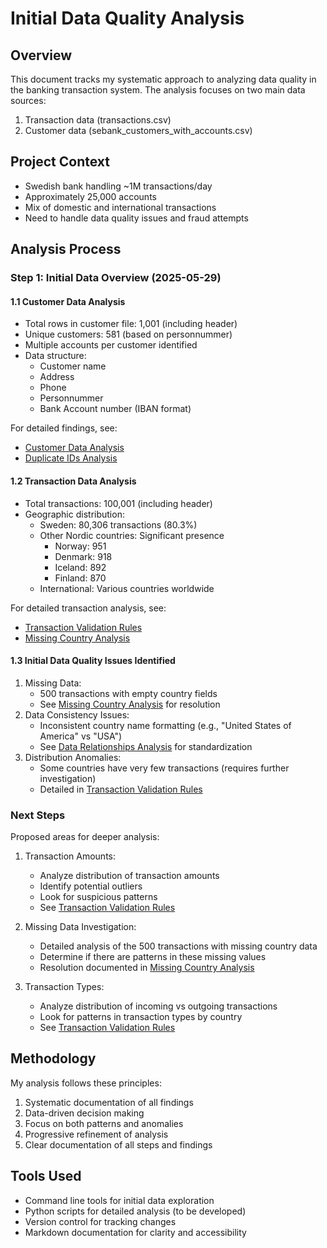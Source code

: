 # Initial Data Quality Analysis

## Overview
This document tracks my systematic approach to analyzing data quality in the banking transaction system. The analysis focuses on two main data sources:
1. Transaction data (transactions.csv)
2. Customer data (sebank_customers_with_accounts.csv)

## Project Context
- Swedish bank handling ~1M transactions/day
- Approximately 25,000 accounts
- Mix of domestic and international transactions
- Need to handle data quality issues and fraud attempts

## Analysis Process

### Step 1: Initial Data Overview (2025-05-29)

#### 1.1 Customer Data Analysis
- Total rows in customer file: 1,001 (including header)
- Unique customers: 581 (based on personnummer)
- Multiple accounts per customer identified
- Data structure:
  - Customer name
  - Address
  - Phone
  - Personnummer
  - Bank Account number (IBAN format)

For detailed findings, see:
- [Customer Data Analysis](customer_data_analysis.md)
- [Duplicate IDs Analysis](duplicate_ids_analysis.md)

#### 1.2 Transaction Data Analysis
- Total transactions: 100,001 (including header)
- Geographic distribution:
  - Sweden: 80,306 transactions (80.3%)
  - Other Nordic countries: Significant presence
    - Norway: 951
    - Denmark: 918
    - Iceland: 892
    - Finland: 870
  - International: Various countries worldwide

For detailed transaction analysis, see:
- [Transaction Validation Rules](validation_rules.md)
- [Missing Country Analysis](missing_country_analysis.md)

#### 1.3 Initial Data Quality Issues Identified
1. Missing Data:
   - 500 transactions with empty country fields
   - See [Missing Country Analysis](missing_country_analysis.md) for resolution
2. Data Consistency Issues:
   - Inconsistent country name formatting (e.g., "United States of America" vs "USA")
   - See [Data Relationships Analysis](data_relationships.md) for standardization
3. Distribution Anomalies:
   - Some countries have very few transactions (requires further investigation)
   - Detailed in [Transaction Validation Rules](validation_rules.md)

### Next Steps
Proposed areas for deeper analysis:

1. Transaction Amounts:
   - Analyze distribution of transaction amounts
   - Identify potential outliers
   - Look for suspicious patterns
   - See [Transaction Validation Rules](validation_rules.md)

2. Missing Data Investigation:
   - Detailed analysis of the 500 transactions with missing country data
   - Determine if there are patterns in these missing values
   - Resolution documented in [Missing Country Analysis](missing_country_analysis.md)

3. Transaction Types:
   - Analyze distribution of incoming vs outgoing transactions
   - Look for patterns in transaction types by country
   - See [Transaction Validation Rules](validation_rules.md)

## Methodology
My analysis follows these principles:
1. Systematic documentation of all findings
2. Data-driven decision making
3. Focus on both patterns and anomalies
4. Progressive refinement of analysis
5. Clear documentation of all steps and findings

## Tools Used
- Command line tools for initial data exploration
- Python scripts for detailed analysis (to be developed)
- Version control for tracking changes
- Markdown documentation for clarity and accessibility 
